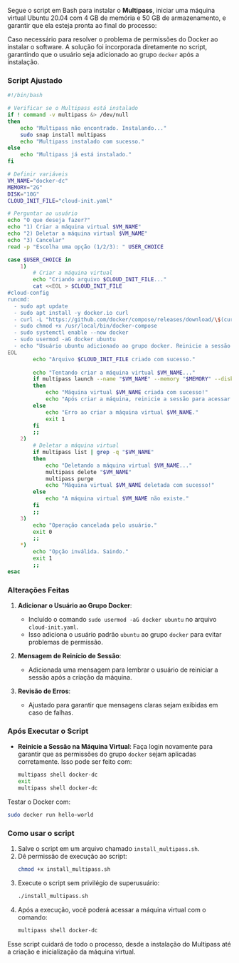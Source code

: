 Segue o script em Bash para instalar o **Multipass**, iniciar uma máquina virtual Ubuntu 20.04 com 4 GB de memória e 50 GB de armazenamento, e garantir que ela esteja pronta ao final do processo:



Caso necessário para resolver o problema de permissões do Docker ao instalar o software. A solução foi incorporada diretamente no script, garantindo que o usuário seja adicionado ao grupo `docker` após a instalação.

### Script Ajustado
```bash
#!/bin/bash

# Verificar se o Multipass está instalado
if ! command -v multipass &> /dev/null
then
    echo "Multipass não encontrado. Instalando..."
    sudo snap install multipass
    echo "Multipass instalado com sucesso."
else
    echo "Multipass já está instalado."
fi

# Definir variáveis
VM_NAME="docker-dc"
MEMORY="2G"
DISK="10G"
CLOUD_INIT_FILE="cloud-init.yaml"

# Perguntar ao usuário
echo "O que deseja fazer?"
echo "1) Criar a máquina virtual $VM_NAME"
echo "2) Deletar a máquina virtual $VM_NAME"
echo "3) Cancelar"
read -p "Escolha uma opção (1/2/3): " USER_CHOICE

case $USER_CHOICE in
    1)
        # Criar a máquina virtual
        echo "Criando arquivo $CLOUD_INIT_FILE..."
        cat <<EOL > $CLOUD_INIT_FILE
#cloud-config
runcmd:
  - sudo apt update
  - sudo apt install -y docker.io curl
  - curl -L "https://github.com/docker/compose/releases/download/\$(curl -s https://api.github.com/repos/docker/compose/releases/latest | jq -r .tag_name)/docker-compose-\$(uname -s)-\$(uname -m)" -o /usr/local/bin/docker-compose
  - sudo chmod +x /usr/local/bin/docker-compose
  - sudo systemctl enable --now docker
  - sudo usermod -aG docker ubuntu
  - echo "Usuário ubuntu adicionado ao grupo docker. Reinicie a sessão para aplicar as alterações."
EOL
        echo "Arquivo $CLOUD_INIT_FILE criado com sucesso."
        
        echo "Tentando criar a máquina virtual $VM_NAME..."
        if multipass launch --name "$VM_NAME" --memory "$MEMORY" --disk "$DISK" --cloud-init "$CLOUD_INIT_FILE"
        then
            echo "Máquina virtual $VM_NAME criada com sucesso!"
            echo "Após criar a máquina, reinicie a sessão para acessar o Docker sem sudo."
        else
            echo "Erro ao criar a máquina virtual $VM_NAME."
            exit 1
        fi
        ;;
    2)
        # Deletar a máquina virtual
        if multipass list | grep -q "$VM_NAME"
        then
            echo "Deletando a máquina virtual $VM_NAME..."
            multipass delete "$VM_NAME"
            multipass purge
            echo "Máquina virtual $VM_NAME deletada com sucesso!"
        else
            echo "A máquina virtual $VM_NAME não existe."
        fi
        ;;
    3)
        echo "Operação cancelada pelo usuário."
        exit 0
        ;;
    *)
        echo "Opção inválida. Saindo."
        exit 1
        ;;
esac
```

### Alterações Feitas
1. **Adicionar o Usuário ao Grupo Docker**:
   - Incluído o comando `sudo usermod -aG docker ubuntu` no arquivo `cloud-init.yaml`.
   - Isso adiciona o usuário padrão `ubuntu` ao grupo `docker` para evitar problemas de permissão.

2. **Mensagem de Reinício de Sessão**:
   - Adicionada uma mensagem para lembrar o usuário de reiniciar a sessão após a criação da máquina.

3. **Revisão de Erros**:
   - Ajustado para garantir que mensagens claras sejam exibidas em caso de falhas.

### Após Executar o Script
- **Reinicie a Sessão na Máquina Virtual**:
  Faça login novamente para garantir que as permissões do grupo `docker` sejam aplicadas corretamente. Isso pode ser feito com:
  ```bash
  multipass shell docker-dc
  exit
  multipass shell docker-dc
  ```

Testar o Docker com:
```bash
sudo docker run hello-world
```

### Como usar o script

1. Salve o script em um arquivo chamado `install_multipass.sh`.
2. Dê permissão de execução ao script:
   ```bash
   chmod +x install_multipass.sh
   ```
3. Execute o script sem privilégio de superusuário:
   ```bash
   ./install_multipass.sh
   ```
4. Após a execução, você poderá acessar a máquina virtual com o comando:
   ```bash
   multipass shell docker-dc
   ``` 

Esse script cuidará de todo o processo, desde a instalação do Multipass até a criação e inicialização da máquina virtual.